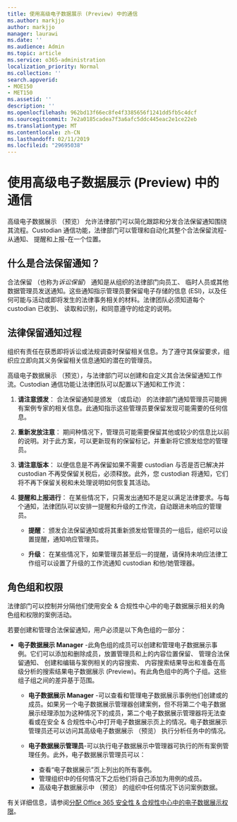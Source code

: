 ```yaml
---
title: 使用高级电子数据展示 (Preview) 中的通信
ms.author: markjjo
author: markjjo
manager: laurawi
ms.date: ''
ms.audience: Admin
ms.topic: article
ms.service: o365-administration
localization_priority: Normal
ms.collection: ''
search.appverid:
- MOE150
- MET150
ms.assetid: ''
description: ''
ms.openlocfilehash: 962bd13f66ec8fe4f3385656f1241dd5fb5c4dcf
ms.sourcegitcommit: 7e2a0185cadea7f3a6afc5ddc445eac2e1ce22eb
ms.translationtype: MT
ms.contentlocale: zh-CN
ms.lasthandoff: 02/11/2019
ms.locfileid: "29695038"
---
```

# <a name="work-with-communications-in-advanced-ediscovery-preview"></a>使用高级电子数据展示 (Preview) 中的通信

高级电子数据展示 （预览） 允许法律部门可以简化跟踪和分发合法保留通知围绕其流程。Custodian 通信功能，法律部门可以管理和自动化其整个合法保留流程-从通知、 提醒和上报-在一个位置。

## <a name="what-is-a-legal-hold-notification"></a>什么是合法保留通知？

合法保留 （也称为*诉讼保留*） 通知是从组织的法律部门向员工、 临时人员或其他数据管理员发送通知。这些通知指示管理员要保留电子存储的信息 (ESI)，以及任何可能与活动或即将发生的法律事务相关的材料。法律团队必须知道每个 custodian 已收到、 读取和识别，和同意遵守的给定的说明。

## <a name="the-legal-hold-notification-process"></a>法律保留通知过程

组织有责任在获悉即将诉讼或法规调查时保留相关信息。为了遵守其保留要求，组织应立即向其义务保留相关信息通知的潜在的管理员。 

高级电子数据展示 （预览），与法律部门可以创建和自定义其合法保留通知工作流。Custodian 通信功能让法律团队可以配置以下通知和工作流：

1. **请注意颁发**： 合法保留通知是颁发 （或启动） 的法律部门通知管理员可能拥有案例专家的相关信息。此通知指示这些管理员要保留发现可能需要的任何信息。 
   
2.  **重新发放注意**： 期间种情况下，管理员可能需要保留其他或较少的信息比以前的说明。对于此方案，可以更新现有的保留标记，并重新将它颁发给您的管理员。

3.  **请注意版本**： 以便信息是不再保留如果不需要 custodian 与否是否已解决并 custodian 不再受保留关税后，必须释放。此外，您 custodian 将通知，它们将不再下保留关税和未处理说明如何恢复其活动。

4. **提醒和上报进行**： 在某些情况下，只需发出通知不是足以满足法律要求。与每个通知，法律团队可以安排一提醒和升级的工作流，自动跟进未响应的管理员。

    - **提醒**： 颁发合法保留通知或将其重新颁发给管理员的一组后，组织可以设置提醒，通知响应管理员。 

    - **升级**： 在某些情况下，如果管理员甚至后一的提醒，请保持未响应法律工作组可以设置了升级的工作流通知 custodian 和他/她管理器。

## <a name="role-groups-and-permissions"></a>角色组和权限 

法律部门可以控制并分隔他们使用安全 & 合规性中心中的电子数据展示相关的角色组和权限的案例活动。 

若要创建和管理合法保留通知，用户必须是以下角色组的一部分：

- **电子数据展示 Manager** -此角色组的成员可以创建和管理电子数据展示事例。它们可以添加和删除成员，放置管理员和上的内容位置保留、 管理合法保留通知、 创建和编辑与案例相关的内容搜索、 内容搜索结果导出和准备在高级分析的搜索结果电子数据展示 (Preview)。有此角色组中的两个子组。这些组子组之间的差异基于范围。

  - **电子数据展示 Manager** -可以查看和管理电子数据展示事例他们创建或的成员。如果另一个电子数据展示管理器创建案例，但不将第二个电子数据展示经理添加为这种情况下的成员，第二个电子数据展示管理器将无法查看或在安全 & 合规性中心中打开电子数据展示页上的情况。电子数据展示管理员还可以访问其高级电子数据展示 （预览） 执行分析任务中的情况。

  - **电子数据展示管理员**-可以执行电子数据展示中管理器可执行的所有案例管理任务。此外，电子数据展示管理员可以：
    
    - 查看“电子数据展示”页上列出的所有事例。
    - 管理组织中的任何情况下之后他们将自己添加为用例的成员。
    - 高级电子数据展示中 （预览） 的组织中任何情况下访问案例数据。

有关详细信息，请参阅[分配 Office 365 安全性 & 合规性中心中的电子数据展示权限](../assign-ediscovery-permissions.md)。